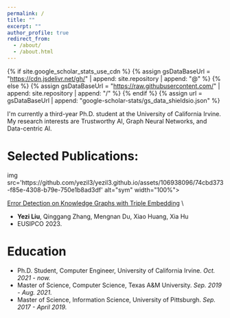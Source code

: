 ```yaml
---
permalink: /
title: ""
excerpt: ""
author_profile: true
redirect_from: 
  - /about/
  - /about.html
---
```


{% if site.google_scholar_stats_use_cdn %}
{% assign gsDataBaseUrl = "https://cdn.jsdelivr.net/gh/" | append: site.repository | append: "@" %}
{% else %}
{% assign gsDataBaseUrl = "https://raw.githubusercontent.com/" | append: site.repository | append: "/" %}
{% endif %}
{% assign url = gsDataBaseUrl | append: "google-scholar-stats/gs_data_shieldsio.json" %}

<span class='anchor' id='about-me'></span>

I'm currently a third-year Ph.D. student at the University of California Irvine. My research interests are Trustworthy AI, Graph Neural Networks, and Data-centric AI. 

Selected Publications:
===========
<div class='paper-box'><div class='paper-box-image'><div>img src='https://github.com/yezil3/yezil3.github.io/assets/106938096/74cbd373-f85e-4308-b79e-750e1b8ad3df' alt="sym" width="100%"></div></div>
<div class='paper-box-text' markdown="1">

[Error Detection on Knowledge Graphs with Triple Embedding](https://ieeexplore.ieee.org/stamp/stamp.jsp?tp=&arnumber=10289852) \\
  - **Yezi Liu**, Qinggang Zhang, Mengnan Du, Xiao Huang, Xia Hu
  - EUSIPCO 2023.
</div>
</div>


<!----- Selected Publications
======
<img width="1626" alt="image" src="https://github.com/yezil3/yezil3.github.io/assets/106938096/74cbd373-f85e-4308-b79e-750e1b8ad3df">
- Error Detection on Knowledge Graphs with Triple Embedding. [\[Paper\]](https://ieeexplore.ieee.org/stamp/stamp.jsp?tp=&arnumber=10289852)
  - **Yezi Liu**, Qinggang Zhang, Mengnan Du, Xiao Huang, Xia Hu
  - EUSIPCO 2023.
<img width="664" alt="image" src="https://github.com/yezil3/yezil3.github.io/assets/106938096/a8a02b26-9b5c-43d4-9838-7e750e534e3f">
- Contrastive knowledge graph error detection. [\[Paper\]](https://dl.acm.org/doi/pdf/10.1145/3511808.3557264)
  - Qinggang Zhang, Junnan Dong, Keyu Duan, Xiao Huang, **Yezi Liu**, Linchuan Xu
  - CIKM 2022.
<img width="679" alt="image" src="https://github.com/yezil3/yezil3.github.io/assets/106938096/0c0b4a1c-64fd-4dc2-8139-6f6c60948e59">
- Explaining dynamic graph neural networks via relevance back-propagation. [\[Paper\]](https://arxiv.org/pdf/2207.11175.pdf)
  - **Yezi Liu**, Jiaxuan Xie, Yanning Shen
  - Under review.
------->
 
Education
======

- Ph.D. Student, Computer Engineer, University of California Irvine. *Oct. 2021 - now.*
- Master of Science, Computer Science, Texas A&M University.  *Sep. 2019 - Aug. 2021.* 
- Master of Science, Information Science, University of Pittsburgh. *Sep. 2017 - April 2019.*
